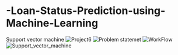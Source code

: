 # -Loan-Status-Prediction-using-Machine-Learning
Support vector machine
![Project6](https://user-images.githubusercontent.com/100555105/235514725-af87d47f-def5-457b-a163-ec84fddf336d.png)
![Problem statemet](https://user-images.githubusercontent.com/100555105/235514736-99a8ccb0-e9ca-4345-a750-818e6b744a83.png)
![WorkFlow](https://user-images.githubusercontent.com/100555105/235514745-e58e1aab-3b89-4cee-b37c-5cbfaa70eb33.png)
![Support_vector_machine](https://user-images.githubusercontent.com/100555105/235514750-906d3b62-5342-4a5b-88b2-a45ff6e80b33.png)
